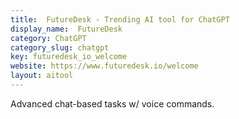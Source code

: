 ```yaml
---
title:  FutureDesk - Trending AI tool for ChatGPT
display_name:  FutureDesk
category: ChatGPT
category_slug: chatgpt
key: futuredesk_io_welcome
website: https://www.futuredesk.io/welcome
layout: aitool
---
```


Advanced chat-based tasks w/ voice commands.
